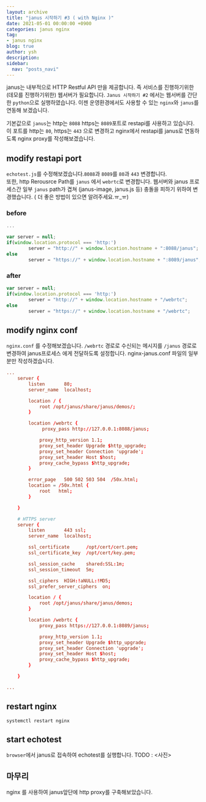 ```yaml
---
layout: archive
title: "janus 시작하기 #3 ( with Nginx )"
date: 2021-05-01 00:00:00 +0900
categories: janus nginx
tag:
- janus nginx
blog: true
author: ysh
description: 
sidebar:
  nav: "posts_navi"
---
```


janus는 내부적으로 HTTP Restful API 만을 제공합니다. 즉 서비스를 진행하기위한(데모를 진행하기위한) 웹서버가 필요합니다. `Janus 시작하기 #2` 에서는 웹서버를 간단한 `python`으로 실행하였습니다.
이젠 운영환경에서도 사용할 수 있는 `nginx`와 `janus`를 연동해 보겠습니다.

기본값으로 `janus`는 http는 `8088` https는 `8089`포트로 restapi를 사용하고 있습니다. 이 포트를 http는 `80`, https는 `443` 으로 변경하고 nginx에서 restapi를 janus로 연동하도록 nginx proxy를 작성해보겠습니다.

## modify restapi port
`echotest.js`를 수정해보겠습니다.`8088`과 `8089`를 `80`과 `443` 변경합니다.   
또한, http Rerousrce Path를 `janus` 에서 `webrtc`로 변경합니다. 웹서버와 janus 프로세스간 일부 `janus` path가 겹쳐 (janus-image, janus.js 등) 충돌을 피하기 위하여 변경했습니다. ( 더 좋은 방법이 있으면 알려주세요.ㅠ_ㅠ)   

### before
``` js
...

var server = null;
if(window.location.protocol === 'http:')
        server = "http://" + window.location.hostname + ":8088/janus";
else
        server = "https://" + window.location.hostname + ":8089/janus";

```
### after
``` js
var server = null;
if(window.location.protocol === 'http:')
        server = "http://" + window.location.hostname + "/webrtc";
else
        server = "https://" + window.location.hostname + "/webrtc";
```

## modify nginx conf
`nginx.conf` 를 수정해보겠습니다. `/webrtc` 경로로 수신되는 메시지를 `/janus` 경로로 변경하여 janus프로세스 에게 전달하도록 설정합니다.
nginx-janus.conf 파일의 일부분만 작성하겠습니다.

``` conf
...
    server {
        listen       80;
        server_name  localhost;

        location / {
            root /opt/janus/share/janus/demos/;
        }

        location /webrtc {
             proxy_pass http://127.0.0.1:8088/janus;

            proxy_http_version 1.1;
            proxy_set_header Upgrade $http_upgrade;
            proxy_set_header Connection 'upgrade';
            proxy_set_header Host $host;
            proxy_cache_bypass $http_upgrade;
        }

        error_page   500 502 503 504  /50x.html;
        location = /50x.html {
            root   html;
        }

    }

    # HTTPS server
    server {
        listen       443 ssl;
        server_name  localhost;

        ssl_certificate      /opt/cert/cert.pem;
        ssl_certificate_key  /opt/cert/key.pem;

        ssl_session_cache    shared:SSL:1m;
        ssl_session_timeout  5m;

        ssl_ciphers  HIGH:!aNULL:!MD5;
        ssl_prefer_server_ciphers  on;

        location / {
            root /opt/janus/share/janus/demos;
        }

        location /webrtc {
            proxy_pass https://127.0.0.1:8089/janus;

            proxy_http_version 1.1;
            proxy_set_header Upgrade $http_upgrade;
            proxy_set_header Connection 'upgrade';
            proxy_set_header Host $host;
            proxy_cache_bypass $http_upgrade;
        }

    }

...

```
## restart nginx
```
systemctl restart nginx
```

## start echotest 
`browser`에서 janus로 접속하여 echotest를 실행합니다.
TODO : <사진>

## 마무리
nginx 를 사용하여 janus앞단에 http proxy를 구축해보았습니다.

